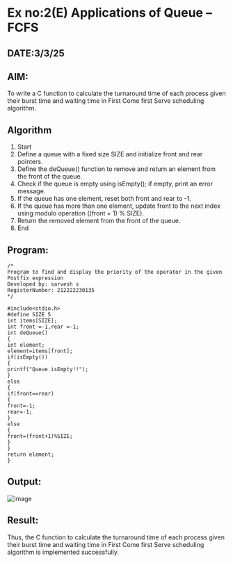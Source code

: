 # Ex no:2(E) Applications of Queue – FCFS
## DATE:3/3/25
## AIM:
To write a C function to calculate the turnaround time of each process given their burst time and waiting time in First Come first Serve scheduling algorithm.
## Algorithm
1. Start
2. Define a queue with a fixed size SIZE and initialize front and rear pointers.
3. Define the deQueue() function to remove and return an element from the front of the queue.
4. Check if the queue is empty using isEmpty(); if empty, print an error message.
5. If the queue has one element, reset both front and rear to -1.
6. If the queue has more than one element, update front to the next index using modulo 
operation ((front + 1) % SIZE).
7. Return the removed element from the front of the queue.
8. End
## Program:
```
/*
Program to find and display the priority of the operator in the given Postfix expression
Developed by: sarvesh s
RegisterNumber: 212222230135 
*/
```
```
#include<stdio.h> 
#define SIZE 5
int items[SIZE];
int front =-1,rear =-1;
int deQueue()
{
int element; 
element=items[front]; 
if(isEmpty())
{
printf("Queue isEmpty!!");
}
else
{
if(front==rear)
{
front=-1; 
rear=-1;
}
else
{
front=(front+1)%SIZE;
}
}
return element;
}
```

## Output:

![image](https://github.com/user-attachments/assets/a4005052-7622-4f0a-ba23-8223cbaf331e)




## Result:
Thus, the C function to calculate the turnaround time of each process given their burst time and waiting time in First Come first Serve scheduling algorithm is implemented successfully.
